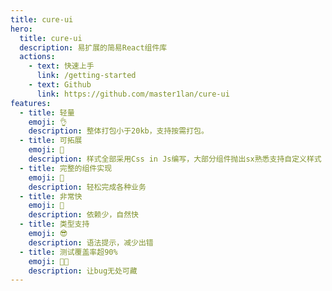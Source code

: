 ```yaml
---
title: cure-ui
hero:
  title: cure-ui
  description: 易扩展的简易React组件库
  actions:
    - text: 快速上手
      link: /getting-started
    - text: Github
      link: https://github.com/master1lan/cure-ui
features:
  - title: 轻量
    emoji: 👌
    description: 整体打包小于20kb，支持按需打包。
  - title: 可拓展
    emoji: 🤗
    description: 样式全部采用Css in Js编写，大部分组件抛出sx熟悉支持自定义样式
  - title: 完整的组件实现
    emoji: 🥰
    description: 轻松完成各种业务
  - title: 非常快
    emoji: 🤯
    description: 依赖少，自然快
  - title: 类型支持
    emoji: 😎
    description: 语法提示，减少出错
  - title: 测试覆盖率超90%
    emoji: 😶‍🌫️
    description: 让bug无处可藏
---
```


